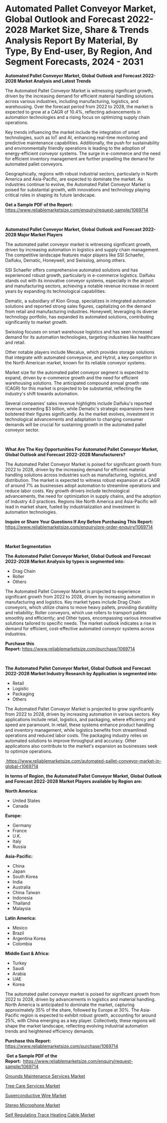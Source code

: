 <p><h1>Automated Pallet Conveyor Market, Global Outlook and Forecast 2022-2028 Market Size, Share & Trends Analysis Report By Material, By Type, By End-user, By Region, And Segment Forecasts, 2024 - 2031</h1></p><p><strong>Automated Pallet Conveyor Market, Global Outlook and Forecast 2022-2028 Market Analysis and Latest Trends</strong></p>
<p><p>The Automated Pallet Conveyor Market is witnessing significant growth, driven by the increasing demand for efficient material handling solutions across various industries, including manufacturing, logistics, and warehousing. Over the forecast period from 2022 to 2028, the market is expected to grow at a CAGR of 10.4%, reflecting advancements in automation technologies and a rising focus on optimizing supply chain operations.</p><p>Key trends influencing the market include the integration of smart technologies, such as IoT and AI, enhancing real-time monitoring and predictive maintenance capabilities. Additionally, the push for sustainability and environmentally friendly operations is leading to the adoption of energy-efficient conveyor systems. The surge in e-commerce and the need for efficient inventory management are further propelling the demand for automated pallet conveyors.</p><p>Geographically, regions with robust industrial sectors, particularly in North America and Asia-Pacific, are expected to dominate the market. As industries continue to evolve, the Automated Pallet Conveyor Market is poised for substantial growth, with innovations and technology playing critical roles in shaping its future landscape.</p></p>
<p><strong>Get a Sample PDF of the Report:&nbsp;</strong> <a href="https://www.reliablemarketsize.com/enquiry/request-sample/1069714">https://www.reliablemarketsize.com/enquiry/request-sample/1069714</a></p>
<p>&nbsp;</p>
<p><strong>Automated Pallet Conveyor Market, Global Outlook and Forecast 2022-2028 Major Market Players</strong></p>
<p><p>The automated pallet conveyor market is witnessing significant growth, driven by increasing automation in logistics and supply chain management. The competitive landscape features major players like SSI Schaefer, Daifuku, Dematic, Honeywell, and Swisslog, among others.</p><p>SSI Schaefer offers comprehensive automated solutions and has experienced robust growth, particularly in e-commerce logistics. Daifuku stands out with its innovative conveyor systems, especially in the airport and manufacturing sectors, achieving a notable revenue increase in recent years by expanding its technological capabilities.</p><p>Dematic, a subsidiary of Kion Group, specializes in integrated automation solutions and reported strong sales figures, capitalizing on the demand from retail and manufacturing industries. Honeywell, leveraging its diverse technology portfolio, has expanded its automated solutions, contributing significantly to market growth. </p><p>Swisslog focuses on smart warehouse logistics and has seen increased demand for its automation technologies, targeting industries like healthcare and retail. </p><p>Other notable players include Mecalux, which provides storage solutions that integrate with automated conveyance, and Hytrol, a key competitor in the North American market, known for its reliable conveyor systems. </p><p>Market size for the automated pallet conveyor segment is expected to expand, driven by e-commerce growth and the need for efficient warehousing solutions. The anticipated compound annual growth rate (CAGR) for this market is projected to be substantial, reflecting the industry's shift towards automation.</p><p>Several companies’ sales revenue highlights include Daifuku's reported revenue exceeding $3 billion, while Dematic's strategic expansions have bolstered their figures significantly. As the market evolves, investment in technological advancements and adaptation to changing consumer demands will be crucial for sustaining growth in the automated pallet conveyor sector.</p></p>
<p>&nbsp;</p>
<p><strong>What Are The Key Opportunities For Automated Pallet Conveyor Market, Global Outlook and Forecast 2022-2028 Manufacturers?</strong></p>
<p><p>The Automated Pallet Conveyor Market is poised for significant growth from 2022 to 2028, driven by the increasing demand for efficient material handling solutions across industries such as manufacturing, logistics, and distribution. The market is expected to witness robust expansion at a CAGR of around 7% as businesses adopt automation to streamline operations and reduce labor costs. Key growth drivers include technological advancements, the need for optimization in supply chains, and the adoption of Industry 4.0 practices. Regions like North America and Asia-Pacific will lead in market share, fueled by industrialization and investment in automation technologies.</p></p>
<p><strong>Inquire or Share Your Questions If Any Before Purchasing This Report:</strong> <a href="https://www.reliablemarketsize.com/enquiry/pre-order-enquiry/1069714">https://www.reliablemarketsize.com/enquiry/pre-order-enquiry/1069714</a></p>
<p>&nbsp;</p>
<p><strong>Market Segmentation</strong></p>
<p><strong>The Automated Pallet Conveyor Market, Global Outlook and Forecast 2022-2028 Market Analysis by types is segmented into:</strong></p>
<p><ul><li>Drag Chain</li><li>Roller</li><li>Others</li></ul></p>
<p><p>The Automated Pallet Conveyor Market is projected to experience significant growth from 2022 to 2028, driven by increasing automation in manufacturing and logistics. Key market types include Drag Chain conveyors, which utilize chains to move heavy pallets, providing durability and reliability; Roller conveyors, which use rollers to transport pallets smoothly and efficiently; and Other types, encompassing various innovative solutions tailored to specific needs. The market outlook indicates a rise in demand for efficient, cost-effective automated conveyor systems across industries.</p></p>
<p><strong>Purchase this Report:&nbsp;</strong><a href="https://www.reliablemarketsize.com/purchase/1069714">https://www.reliablemarketsize.com/purchase/1069714</a></p>
<p>&nbsp;</p>
<p><strong>The Automated Pallet Conveyor Market, Global Outlook and Forecast 2022-2028 Market Industry Research by Application is segmented into:</strong></p>
<p><ul><li>Retail</li><li>Logistic</li><li>Packaging</li><li>Others</li></ul></p>
<p><p>The Automated Pallet Conveyor Market is projected to grow significantly from 2022 to 2028, driven by increasing automation in various sectors. Key applications include retail, logistics, and packaging, where efficiency and speed are paramount. In retail, these systems enhance product handling and inventory management, while logistics benefits from streamlined operations and reduced labor costs. The packaging industry relies on automated solutions to improve throughput and accuracy. Other applications also contribute to the market's expansion as businesses seek to optimize operations.</p></p>
<p><a href="https://www.reliablemarketsize.com/automated-pallet-conveyor-market-in-global-r1069714">&nbsp;https://www.reliablemarketsize.com/automated-pallet-conveyor-market-in-global-r1069714</a></p>
<p><strong>In terms of Region, the Automated Pallet Conveyor Market, Global Outlook and Forecast 2022-2028 Market Players available by Region are:</strong></p>
<p>
    <p> <strong> North America: </strong>
        <ul>
            <li>United States</li>
            <li>Canada</li>
        </ul>
        </p> 
    <p> <strong> Europe: </strong>
        <ul>
            <li>Germany</li>
            <li>France</li>
            <li>U.K.</li>
            <li>Italy</li>
            <li>Russia</li>
        </ul>
        </p> 
    <p> <strong> Asia-Pacific: </strong>
        <ul>
            <li>China</li>
            <li>Japan</li>
            <li>South Korea</li>
            <li>India</li>
            <li>Australia</li>
            <li>China Taiwan</li>
            <li>Indonesia</li>
            <li>Thailand</li>
            <li>Malaysia</li>
        </ul>
        </p> 
    <p> <strong> Latin America: </strong>
        <ul>
            <li>Mexico</li>
            <li>Brazil</li>
            <li>Argentina Korea</li>
            <li>Colombia</li>
        </ul>
        </p> 
    <p> <strong> Middle East & Africa: </strong>
        <ul>
            <li>Turkey</li>
            <li>Saudi</li>
            <li>Arabia</li>
            <li>UAE</li>
            <li>Korea</li>
        </ul>
    </p>
    </p>
<p><p>The automated pallet conveyor market is poised for significant growth from 2022 to 2028, driven by advancements in logistics and material handling. North America is anticipated to dominate the market, capturing approximately 35% of the share, followed by Europe at 30%. The Asia-Pacific region is expected to exhibit robust growth, accounting for around 25%, with China emerging as a key player. Collectively, these regions will shape the market landscape, reflecting evolving industrial automation trends and heightened efficiency demands.</p></p>
<p><strong>Purchase this Report: </strong><a href="https://www.reliablemarketsize.com/purchase/1069714">https://www.reliablemarketsize.com/purchase/1069714</a></p>
<p>&nbsp;<strong>Get a Sample PDF of the Report:&nbsp;&nbsp;</strong><a href="https://www.reliablemarketsize.com/enquiry/request-sample/1069714">https://www.reliablemarketsize.com/enquiry/request-sample/1069714</a></p>
<p><strong></strong></p>
<p><p><a href="https://www.linkedin.com/pulse/grounds-maintenance-services-market-research-report-includes-dhm5f?trackingId=Khavqr2nQQWmRKpP3EUtKQ%3D%3D">Grounds Maintenance Services Market</a></p><p><a href="https://www.linkedin.com/pulse/emerging-trends-tree-care-services-market-global-outlook-aptdf?trackingId=6WFX3glOTPqSOvlgBYra%2FQ%3D%3D">Tree Care Services Market</a></p><p><a href="https://issuu.com/reportprime-2/docs/superconductive-wire-market-size-20_91a43da80867f7">Superconductive Wire Market</a></p><p><a href="https://medium.com/@juddcusanoxfm/the-stereo-microphone-market-research-report-provides-an-in-depth-and-up-to-date-analysis-of-the-0aabc0c3b56a">Stereo Microphone Market</a></p><p><a href="https://issuu.com/reportprime-2/docs/self-regulating-trace-heating-cable_63a06b255b346a">Self Regulating Trace Heating Cable Market</a></p></p>